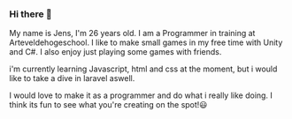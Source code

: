 ### Hi there 👋

My name is Jens, I'm 26 years old. I am a Programmer in training at Arteveldehogeschool.
I like to make small games in my free time with Unity and C#. I also enjoy just playing some games with friends. 

i'm currently learning Javascript, html and css at the moment, but i would like to take a dive in laravel aswell.

I would love to make it as a programmer and do what i really like doing. I think its fun to see what you're creating on the spot!😃
